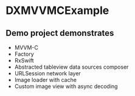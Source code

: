 # DXMVVMCExample

## Demo project demonstrates

- MVVM-C
- Factory
- RxSwift
- Abstracted tableview data sources composer
- URLSession network layer
- Image loader with cache
- Custom image view with async decoding
